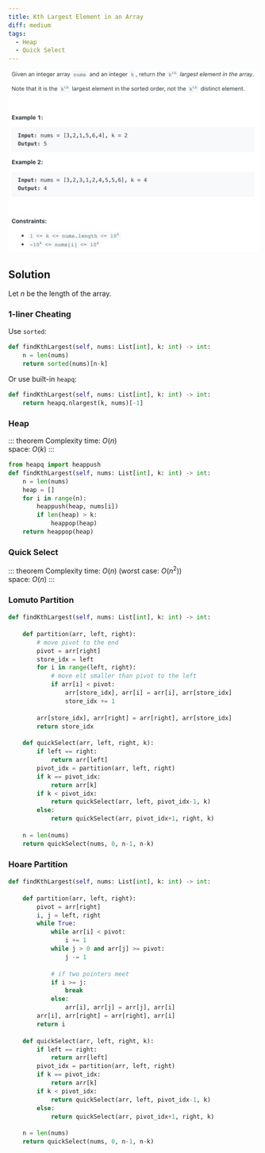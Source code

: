 ```yaml
---
title: Kth Largest Element in an Array
diff: medium
tags:
  - Heap
  - Quick Select
---
```


<img class="medium-zoom" src="/algo/kth-largest-element-in-an-array.png" alt="https://www.leetcode.com/problems/kth-largest-element-in-an-array">

## Solution

Let $n$ be the length of the array.

### 1-liner Cheating

Use `sorted`:

```py
def findKthLargest(self, nums: List[int], k: int) -> int:
    n = len(nums)
    return sorted(nums)[n-k]
```

Or use built-in `heapq`:

```py
def findKthLargest(self, nums: List[int], k: int) -> int:
    return heapq.nlargest(k, nums)[-1]
```

### Heap

::: theorem Complexity
time: $O(n)$  
space: $O(k)$
:::

```py
from heapq import heappush
def findKthLargest(self, nums: List[int], k: int) -> int:
    n = len(nums)
    heap = []
    for i in range(n):
        heappush(heap, nums[i])
        if len(heap) > k:
            heappop(heap)
    return heappop(heap)
```

### Quick Select

::: theorem Complexity
time: $O(n)$ (worst case: $O(n^2)$)  
space: $O(n)$
:::

### Lomuto Partition

```py
def findKthLargest(self, nums: List[int], k: int) -> int:

    def partition(arr, left, right):
        # move pivot to the end
        pivot = arr[right]
        store_idx = left
        for i in range(left, right):
            # move elt smaller than pivot to the left
            if arr[i] < pivot:
                arr[store_idx], arr[i] = arr[i], arr[store_idx]
                store_idx += 1

        arr[store_idx], arr[right] = arr[right], arr[store_idx]
        return store_idx

    def quickSelect(arr, left, right, k):
        if left == right:
            return arr[left]
        pivot_idx = partition(arr, left, right)
        if k == pivot_idx:
            return arr[k]
        if k < pivot_idx:
            return quickSelect(arr, left, pivot_idx-1, k)
        else:
            return quickSelect(arr, pivot_idx+1, right, k)

    n = len(nums)
    return quickSelect(nums, 0, n-1, n-k)
```

### Hoare Partition

```py
def findKthLargest(self, nums: List[int], k: int) -> int:

    def partition(arr, left, right):
        pivot = arr[right]
        i, j = left, right
        while True:
            while arr[i] < pivot:
                i += 1
            while j > 0 and arr[j] >= pivot:
                j -= 1

            # if two pointers meet
            if i >= j:
                break
            else:
                arr[i], arr[j] = arr[j], arr[i]
        arr[i], arr[right] = arr[right], arr[i]
        return i

    def quickSelect(arr, left, right, k):
        if left == right:
            return arr[left]
        pivot_idx = partition(arr, left, right)
        if k == pivot_idx:
            return arr[k]
        if k < pivot_idx:
            return quickSelect(arr, left, pivot_idx-1, k)
        else:
            return quickSelect(arr, pivot_idx+1, right, k)

    n = len(nums)
    return quickSelect(nums, 0, n-1, n-k)
```
